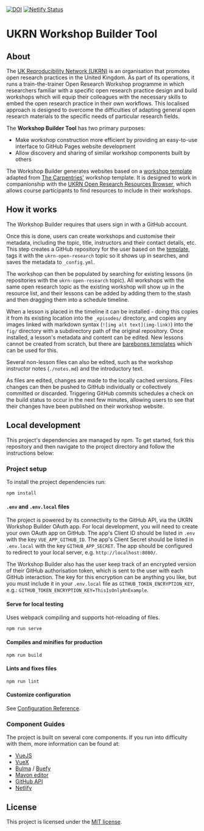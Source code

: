 [![DOI](https://zenodo.org/badge/331747772.svg)](https://zenodo.org/badge/latestdoi/331747772) [![Netlify Status](https://api.netlify.com/api/v1/badges/e38e5eae-c1e1-434e-85a7-b761c0d40806/deploy-status)](https://app.netlify.com/sites/ukrn-wb/deploys)

# UKRN Workshop Builder Tool

## About

The [UK Reproducibility Network (UKRN)](https://ukrn.org/) is an organisation that promotes open research practices in the United Kingdom. 
As part of its operations, it runs a train-the-trainer Open Research Workshop programme in which researchers familiar with a specific open research practice design and build workshops which will equip their colleagues with the necessary skills to embed the open research practice in their own workflows.
This localised approach is designed to overcome the difficulties of adapting general open research materials to the specific needs of particular research fields.

The **Workshop Builder Tool** has two primary purposes:
* Make workshop construction more efficient by providing an easy-to-use interface to GitHub Pages website development
* Allow discovery and sharing of similar workshop components built by others

The Workshop Builder generates websites based on a [workshop template](https://github.com/UKRN-Open-Research/workshop-template) adapted from [The Carpentries'](https://carpentries.org/) workshop template.
It is designed to work in companionship with the [UKRN Open Research Resources Browser](https://ukrn-orr.netlify.app/), which allows course participants to find resources to include in their workshops. 

## How it works

The Workshop Builder requires that users sign in with a GitHub account.

Once this is done, users can create workshops and customise their metadata, including the topic, title, instructors and their contact details, etc.
This step creates a GitHub repository for the user based on the [template](https://github.com/UKRN-Open-Research/workshop-template), tags it with the `ukrn-open-research` topic so it shows up in searches, and saves the metadata to `_config.yml`.

The workshop can then be populated by searching for existing lessons (in repositories with the `ukrn-open-research` topic).
All workshops with the same open research topic as the existing workshop will show up in the resource list, and their lessons can be added by adding them to the stash and then dragging them into a schedule timeline.

When a lesson is placed in the timeline it can be installed - doing this copies it from its existing location into the `_episodes/` directory, and copies any images linked with markdown syntax (`![img alt text](img-link)`) into the `fig/` directory with a subdirectory path of the original repository.
Once installed, a lesson's metadata and content can be edited.
New lessons cannot be created from scratch, but there are [barebones templates](https://github.com/UKRN-Open-Research/ukrn-wb-lesson-templates) which can be used for this.

Several non-lesson files can also be edited, such as the workshop instructor notes (`./notes.md`) and the introductory text.

As files are edited, changes are made to the locally cached versions. 
Files changes can then be pushed to GitHub individually or collectively committed or discarded.
Triggering GitHub commits schedules a check on the build status to occur in the next few minutes, allowing users to see that their changes have been published on their workshop website.

## Local development

This project's dependencies are managed by npm. 
To get started, fork this repository and then navigate to the project directory and follow the instructions below:

### Project setup
To install the project dependencies run:
```
npm install
```

#### `.env` and `.env.local` files
The project is powered by its connectivity to the GitHub API, via the UKRN Workshop Builder OAuth app. 
For local development, you will need to create your own OAuth app on GitHub.
The app's Client ID should be listed in `.env` with the key `VUE_APP_GITHUB_ID`.
The app's Client Secret should be listed in `.env.local` with the key `GITHUB_APP_SECRET`.
The app should be configured to redirect to your local server, e.g. `http://localhost:8080/`.

The Workshop Builder also has the user keep track of an encrypted version of their GitHub authorisation token, which is sent to the user with each GitHub interaction. 
The key for this encryption can be anything you like, but you must include it in your `.env.local` file as `GITHUB_TOKEN_ENCRYPTION_KEY`, e.g.: `GITHUB_TOKEN_ENCRYPTION_KEY=ThisIsOnlyAnExample`.

#### Serve for local testing
Uses webpack compiling and supports hot-reloading of files.
```
npm run serve
```

#### Compiles and minifies for production
```
npm run build
```

#### Lints and fixes files
```
npm run lint
```

#### Customize configuration
See [Configuration Reference](https://cli.vuejs.org/config/).

### Component Guides
The project is built on several core components.
If you run into difficulty with them, more information can be found at:
* [VueJS](https://vuejs.org/)
* [VueX](https://vuex.vuejs.org/)
* [Bulma](https://bulma.io/) / [Buefy](https://buefy.org/)
* [Mavon editor](https://github.com/hinesboy/mavonEditor/blob/master/README-EN.md)
* [GitHub API](https://docs.github.com/en/rest)
* [Netlify](https://docs.netlify.com/)

## License
This project is licensed under the [MIT license](https://github.com/UKRN-Open-Research/ukrn-workshop-builder/blob/master/LICENSE.txt).